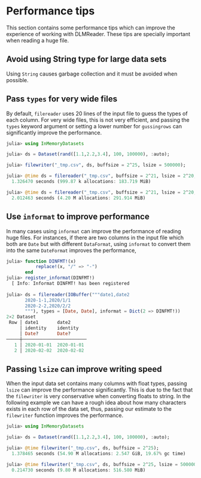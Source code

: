 # Performance tips

This section contains some performance tips which can improve the experience of working with DLMReader. These tips are specially important when reading a huge file.

## Avoid using String type for large data sets

Using `String` causes garbage collection and it must be avoided when possible. 

## Pass `types` for very wide files

By default, `filereader` uses 20 lines of the input file to guess the types of each column. For very wide files, this is not very efficient, and passing the `types` keyword argument or setting a lower number for `gussingrows` can significantly improve the performance.

```julia
julia> using InMemoryDatasets

julia> ds = Dataset(rand([1.1,2.2,3.4], 100, 100000), :auto);

julia> filewriter("_tmp.csv", ds, buffsize = 2^25, lsize = 500000);

julia> @time ds = filereader("_tmp.csv", buffsize = 2^21, lsize = 2^20, types = fill(Float64, 10^5));
  1.326470 seconds (999.87 k allocations: 183.719 MiB)

julia> @time ds = filereader("_tmp.csv", buffsize = 2^21, lsize = 2^20, guessingrows = 2);
  2.012463 seconds (4.20 M allocations: 291.914 MiB)
```

## Use `informat` to improve performance

In many cases using `informat` can improve the performance of reading huge files. For instances, if there are two columns in the input file which both are `Date` but with different `DataFormat`, using `informat` to convert them into the same `DateFormat` improves the performance,

```julia
julia> function DINFMT!(x)
           replace!(x, "/" => "-")
       end
julia> register_informat(DINFMT!)
  [ Info: Informat DINFMT! has been registered
  
julia> ds = filereader(IOBuffer("""date1,date2
       2020-1-1,2020/1/1
       2020-2-2,2020/2/2
       """), types = [Date, Date], informat = Dict(2 => DINFMT!))
2×2 Dataset
 Row │ date1       date2      
     │ identity    identity   
     │ Date?       Date?      
─────┼────────────────────────
   1 │ 2020-01-01  2020-01-01
   2 │ 2020-02-02  2020-02-02
```

## Passing `lsize` can improve writing speed

When the input data set contains many columns with float types, passing `lsize` can improve the performance significantly. This is due to the fact that the `filewriter` is very conservative when converting floats to string. In the following example we can have a rough idea about how many characters exists in each row of the data set, thus, passing our estimate to the `filewriter` function improves the performance.

```julia
julia> using InMemoryDatasets

julia> ds = Dataset(rand([1.1,2.2,3.4], 100, 100000), :auto);

julia> @time filewriter("_tmp.csv", ds, buffsize = 2^25);
  1.378465 seconds (54.90 M allocations: 2.547 GiB, 19.67% gc time)

julia> @time filewriter("_tmp.csv", ds, buffsize = 2^25, lsize = 500000);
  0.214730 seconds (9.80 M allocations: 516.580 MiB)
```
